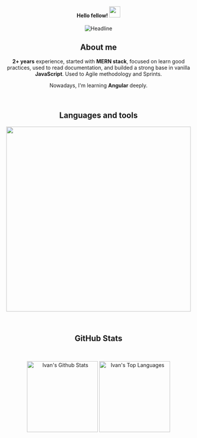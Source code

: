 <!--Header-->
<h4 align="center">Hello fellow! 
  <img src="https://raw.githubusercontent.com/MartinHeinz/MartinHeinz/master/wave.gif" width="30"/>
</h4>

<div align=center>
  <img src="https://readme-typing-svg.herokuapp.com?color=%236FDA44&size=32&center=true&vCenter=true&width=600&height=50&lines=I'm+Ivan+Lopez+%F0%9F%91%8B;;Frontend+Developer;;Software+Engineer+Student;" alt="Headline" />

<!-- About me-->
<h2 align="center">About me</h2>
  <article>
    <p><strong>2+ years</strong> experience, started with <strong>MERN stack</strong>, focused on learn good practices, used to read documentation, and builded a strong base in vanilla <strong>JavaScript</strong>. Used to Agile methodology and Sprints. </p>
    <p>Nowadays, I'm learning <strong>Angular</strong> deeply.</p>
  </article>

</div>
<br>

<!--Languages and Tools Section-->       
<h2 align="center">Languages and tools</h2> 
<p align="center">
<img width="500px"  src="https://skillicons.dev/icons?i=html,css,js,ts,angular,react,nextjs,astro,nodejs,express,postgres,mongo,git,github,docker&perline=5"  />
</p>

<!-- GitHub Stats -->
<br>
<h2 align="center">GitHub Stats</h2>
<br>

<p align="center">
  <img align="center" alt="Ivan's Github Stats" src="https://github-readme-stats.vercel.app/api/?username=Ivanlopez-dev&show_icons=true&include_all_commits=true&count_private=true&theme=react&hide_border=true&bg_color=1F222E&title_color=F85D7F&icon_color=F8D866" height="192px"/>
  <img align="center" alt="Ivan's Top Languages" src="https://github-readme-stats.vercel.app/api/top-langs/?username=Ivanlopez-dev&langs_count=8&layout=compact&theme=react&hide_border=true&bg_color=1F222E&title_color=F85D7F&icon_color=F8D866" height="192px"/>
</p>

&emsp;
&emsp;
